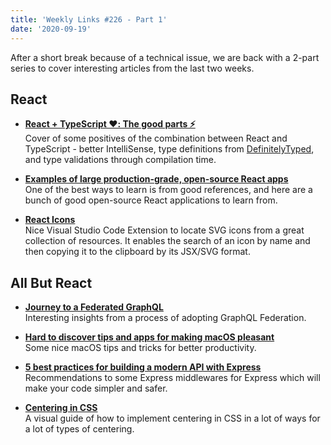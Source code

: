 ```yaml
---
title: 'Weekly Links #226 - Part 1'
date: '2020-09-19'
---
```


After a short break because of a technical issue, we are back with a 2-part series to cover interesting articles from the last two weeks.

## React

- **[React + TypeScript ❤️: The good parts ⚡](https://dev.to/diemax/react-typescript-the-good-parts-428f)**  
  Cover of some positives of the combination between React and TypeScript - better IntelliSense, type definitions from [DefinitelyTyped](https://github.com/DefinitelyTyped/DefinitelyTyped), and type validations through compilation time.

- **[Examples of large production-grade, open-source React apps](https://maxrozen.com/examples-of-large-production-grade-open-source-react-apps/)**  
  One of the best ways to learn is from good references, and here are a bunch of good open-source React applications to learn from.

- **[React Icons](https://marketplace.visualstudio.com/items?itemName=afzalsayed96.reacticons)**  
Nice Visual Studio Code Extension to locate SVG icons from a great collection of resources. It enables the search of an icon by name and then copying it to the clipboard by its JSX/SVG format.

## All But React

- **[Journey to a Federated GraphQL](https://medium.com/pipedrive-engineering/journey-to-federated-graphql-2a6f2eecc6a4)**  
  Interesting insights from a process of adopting GraphQL Federation.

- **[Hard to discover tips and apps for making macOS pleasant](https://thume.ca/2020/09/04/macos-tips/)**  
  Some nice macOS tips and tricks for better productivity.

* **[5 best practices for building a modern API with Express](https://simonplend.com/5-best-practices-for-building-a-modern-api-with-express/)**  
 Recommendations to some Express middlewares for Express which will make your code simpler and safer.

- **[Centering in CSS](https://ishadeed.com/article/learn-css-centering/)**  
  A visual guide of how to implement centering in CSS in a lot of ways for a lot of types of centering.
